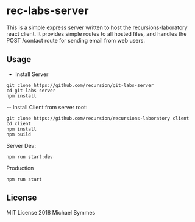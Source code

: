 # rec-labs-server

This is a simple express server written to host the recursions-laboratory react client.
It provides simple routes to all hosted files, and handles the POST /contact route for sending email from web users.

## Usage

- Install Server
```
git clone https://github.com/recursion/git-labs-server
cd git-labs-server
npm install
```

-- Install Client
from server root:
```
git clone https://github.com/recursion/recursions-laboratory client
cd client
npm install
npm build
```

Server Dev:
```
npm run start:dev
```

Production
```
npm run start
```

## License

MIT License 2018 Michael Symmes
